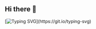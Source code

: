 ## Hi there 👋

[![Typing SVG](https://readme-typing-svg.demolab.com?font=Fira+Code&pause=500&center=true&vCenter=true&width=435&lines=%D0%94%D0%BE%D0%B1%D1%80%D0%BE+%D0%BF%D0%BE%D0%B6%D0%B0%D0%BB%D0%BE%D0%B2%D0%B0%D1%82%D1%8C%2C+%D0%BF%D1%83%D1%82%D0%BD%D0%B8%D0%BA;%D0%A2%D1%83%D1%82+%D1%82%D1%8B+%D0%BC%D0%BE%D0%B6%D0%B5%D1%88%D1%8C+%D0%BD%D0%B0%D0%B9%D1%82%D0%B8+%D0%B2%D1%81%D1%8F%D0%BA%D0%BE%D0%B5....)](https://git.io/typing-svg)
